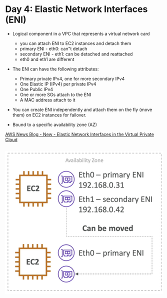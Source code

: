 # Day 4: Elastic Network Interfaces (ENI)

- Logical component in a VPC that represents a virtual network card
    - you can attach ENI to EC2 instances and detach them
    - primary ENI - eth0: can"t detach
    - secondary ENI - eth1: can be detached and reattached
    - eth0 and eth1 are different
- The ENI can have the following attributes:
    - Primary private IPv4, one for more secondary IPv4
    - One Elastic IP (IPv4) per private IPv4
    - One Public IPv4
    - One or more SGs attach to the ENI
    - A MAC address attach to it
    
- You can create ENI independently and attach them on the fly (move them) on EC2 instances for failover. 
- Bound to a specific availability zone (AZ)

[AWS News Blog - New - Elastic Network Interfaces in the Virtual Private Cloud](https://aws.amazon.com/blogs/aws/new-elastic-network-interfaces-in-the-virtual-private-cloud/)
##
![](ENI.png)

     
